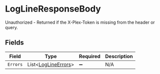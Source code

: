 # LogLineResponseBody

Unauthorized - Returned if the X-Plex-Token is missing from the header or query.


## Fields

| Field                                                         | Type                                                          | Required                                                      | Description                                                   |
| ------------------------------------------------------------- | ------------------------------------------------------------- | ------------------------------------------------------------- | ------------------------------------------------------------- |
| `Errors`                                                      | List<[LogLineErrors](../../Models/Requests/LogLineErrors.md)> | :heavy_minus_sign:                                            | N/A                                                           |